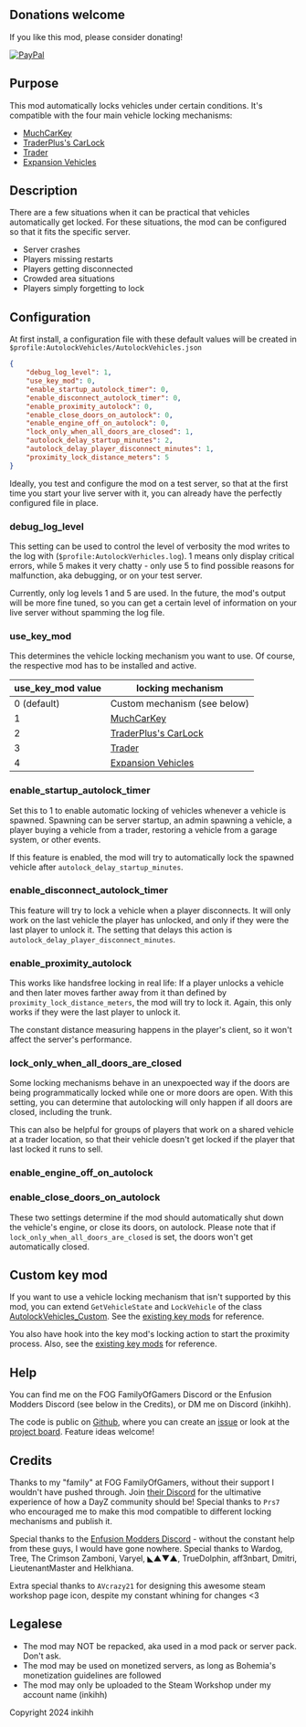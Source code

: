 ## Donations welcome

If you like this mod, please consider donating!

[![PayPal](https://upload.wikimedia.org/wikipedia/commons/thumb/b/b5/PayPal.svg/160px-PayPal.svg.png)](https://paypal.me/ingmarheinrich)

## Purpose

This mod automatically locks vehicles under certain conditions. It's compatible with the four main vehicle locking mechanisms:

- [MuchCarKey](https://steamcommunity.com/sharedfiles/filedetails/?id=2049002856)
- [TraderPlus's CarLock](https://steamcommunity.com/sharedfiles/filedetails/?id=2458896948)
- [Trader](https://steamcommunity.com/sharedfiles/filedetails/?id=1590841260)
- [Expansion Vehicles](https://steamcommunity.com/sharedfiles/filedetails/?id=2291785437)

## Description

There are a few situations when it can be practical that vehicles automatically get locked. For these situations, the mod can be configured so that it fits the specific server.

- Server crashes
- Players missing restarts
- Players getting disconnected
- Crowded area situations
- Players simply forgetting to lock

## Configuration

At first install, a configuration file with these default values will be created in `$profile:AutolockVehicles/AutolockVehicles.json`

```json
{
    "debug_log_level": 1,
    "use_key_mod": 0,
    "enable_startup_autolock_timer": 0,
    "enable_disconnect_autolock_timer": 0,
    "enable_proximity_autolock": 0,
    "enable_close_doors_on_autolock": 0,
    "enable_engine_off_on_autolock": 0,
    "lock_only_when_all_doors_are_closed": 1,
    "autolock_delay_startup_minutes": 2,
    "autolock_delay_player_disconnect_minutes": 1,
    "proximity_lock_distance_meters": 5
}
```

Ideally, you test and configure the mod on a test server, so that at the first time you start your live server with it, you can already have the perfectly configured file in place.

### debug_log_level
This setting can be used to control the level of verbosity the mod writes to the log with (`$profile:AutolockVerhicles.log`). 1 means only display critical errors, while 5 makes it very chatty - only use 5 to find possible reasons for malfunction, aka debugging, or on your test server.

Currently, only log levels 1 and 5 are used. In the future, the mod's output will be more fine tuned, so you can get a certain level of information on your live server without spamming the log file.

### use_key_mod
This determines the vehicle locking mechanism you want to use. Of course, the respective mod has to be installed and active.

| use_key_mod value | locking mechanism |
| --- | --- |
| 0 (default) | Custom mechanism (see below) |
| 1 | [MuchCarKey](https://steamcommunity.com/sharedfiles/filedetails/?id=2049002856) |
| 2 | [TraderPlus's CarLock](https://steamcommunity.com/sharedfiles/filedetails/?id=2458896948) |
| 3 | [Trader](https://steamcommunity.com/sharedfiles/filedetails/?id=1590841260) |
| 4 | [Expansion Vehicles](https://steamcommunity.com/sharedfiles/filedetails/?id=2291785437) |

### enable_startup_autolock_timer
Set this to 1 to enable automatic locking of vehicles whenever a vehicle is spawned. Spawning can be server startup, an admin spawning a vehicle, a player buying a vehicle from a trader, restoring a vehicle from a garage system, or other events.

If this feature is enabled, the mod will try to automatically lock the spawned vehicle after `autolock_delay_startup_minutes`.

### enable_disconnect_autolock_timer
This feature will try to lock a vehicle when a player disconnects. It will only work on the last vehicle the player has unlocked, and only if they were the last player to unlock it. The setting that delays this action is `autolock_delay_player_disconnect_minutes`.

### enable_proximity_autolock
This works like handsfree locking in real life: If a player unlocks a vehicle and then later moves farther away from it than defined by `proximity_lock_distance_meters`, the mod will try to lock it. Again, this only works if they were the last player to unlock it.

The constant distance measuring happens in the player's client, so it won't affect the server's performance.

### lock_only_when_all_doors_are_closed
Some locking mechanisms behave in an unexpoected way if the doors are being programmatically locked while one or more doors are open. With this setting, you can determine that autolocking will only happen if all doors are closed, including the trunk.

This can also be helpful for groups of players that work on a shared vehicle at a trader location, so that their vehicle doesn't get locked if the player that last locked it runs to sell.

### enable_engine_off_on_autolock
### enable_close_doors_on_autolock
These two settings determine if the mod should automatically shut down the vehicle's engine, or close its doors, on autolock. Please note that if `lock_only_when_all_doors_are_closed` is set, the doors won't get automatically closed.

## Custom key mod
If you want to use a vehicle locking mechanism that isn't supported by this mod, you can extend `GetVehicleState` and `LockVehicle` of the class [AutolockVehicles_Custom](https://github.com/inkihh/DZAutolockVehicles/blob/main/scripts/4_World/classes/KeyMods/KeyModCustom.c). See the [existing key mods](https://github.com/inkihh/DZAutolockVehicles/tree/main/scripts/4_World/classes/KeyMods/Mods) for reference.

You also have hook into the key mod's locking action to start the proximity process. Also, see the [existing key mods](https://github.com/inkihh/DZAutolockVehicles/tree/main/scripts/4_World/classes/KeyMods/Mods) for reference.

## Help
You can find me on the FOG FamilyOfGamers Discord or the Enfusion Modders Discord (see below in the Credits), or DM me on Discord (inkihh).

The code is public on [Github](https://github.com/inkihh/DZAutolockVehicles), where you can create an [issue](https://github.com/inkihh/DZAutolockVehicles/issues) or look at the [project board](https://github.com/users/inkihh/projects/2). Feature ideas welcome!

## Credits
Thanks to my "family" at FOG FamilyOfGamers, without their support I wouldn't have pushed through. Join [their Discord](https://discord.gg/familyofgamers) for the ultimative experience of how a DayZ community should be! Special thanks to `Prs7` who encouraged me to make this mod compatible to different locking mechanisms and publish it.

Special thanks to the [Enfusion Modders Discord](https://discord.gg/enfusionmodders) - without the constant help from these guys, I would have gone nowhere. Special thanks to Wardog, Tree, The Crimson Zamboni, Varyel, ◣▲▼▲, TrueDolphin, aff3nbart, Dmitri, LieutenantMaster and Helkhiana.

Extra special thanks to `AVcrazy21` for designing this awesome steam workshop page icon, despite my constant whining for changes <3

## Legalese
- The mod may NOT be repacked, aka used in a mod pack or server pack. Don't ask.
- The mod may be used on monetized servers, as long as Bohemia's monetization guidelines are followed
- The mod may only be uploaded to the Steam Workshop under my account name (inkihh)

Copyright 2024 inkihh

